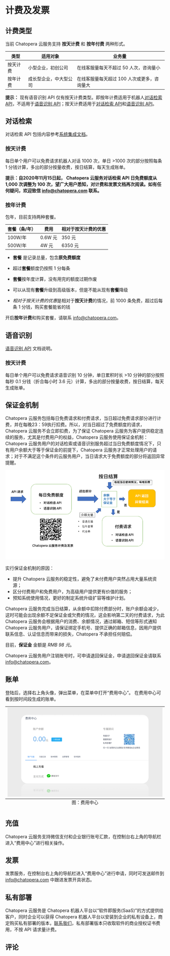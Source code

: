 # 计费及发票

## 计费类型

当前 Chatopera 云服务支持 **按天计费** 和 **按年付费** 两种形式。

| 类型     | 适用对象               | 业务量                                      |
| -------- | ---------------------- | ------------------------------------------- |
| 按天计费 | 小型企业，初创公司     | 在线客服量每天不超过 50 人次，咨询量小      |
| 按年计费 | 成长型企业，中大型公司 | 在线客服量每天超过 100 人次或更多，咨询量大 |

**提示：** 现有语音识别 API 仅有按天计费类型。即按年计费适用于机器人[对话检索 API](/products/chatbot-platform/integration.html#对话检索)，不适用于[语音识别 API](/products/chatbot-platform/integration.html#语音识别)；按天计费适用于[对话检索 API](/products/chatbot-platform/integration.html#对话检索)和[语音识别 API](/products/chatbot-platform/integration.html#语音识别)。

## 对话检索

对话检索 API 包括内容参考[系统集成文档](https://docs.chatopera.com/products/chatbot-platform/integration.html#%E5%AF%B9%E8%AF%9D%E6%A3%80%E7%B4%A2)。

### 按天计费

每日单个用户可以免费请求机器人对话 1000 次，单日 >1000 次的部分按照每条 1 分钱计算，多出的部分按量收费，按日结算，每天生成账单。

**提示：自2020年11月15日起， Chatopera 云服务对话检索 API 日免费额度从 1,000 次调整为 100 次，望广大用户悉知，对计费和发票文档再次阅读。如有任何疑问，欢迎致信 info@chatopera.com 联系。**

### 按年计费

包年，目前支持两种套餐。

| 套餐（条/年） | 费用    | 相对于按天计费的优惠 |
| ------------- | ------- | -------------------- |
| 100W/年       | 0.6W 元 | 350 元               |
| 500W/年       | 4W 元   | 6350 元              |

- **套餐** 是记录总量，包含**原免费额度**

- 超过**套餐**额度仍按照 1 分每条

- **套餐**按年度计算，没有用完的额度过期作废

- 可以从现有**套餐**升级到高级版本，但是不能从现有**套餐**降级

- *相对于按天计费的优惠*是相对于**按天计费**的情况，前 1000 条免费，超过后每条 1 分钱，购买套餐能省的钱

开启**按年计费**和购买套餐，请联系 info@chatopera.com。

## 语音识别

[语音识别 API](/products/chatbot-platform/integration.html#语音识别) 文档说明。

### 按天计费

每日单个用户可以免费请求语音识别 10 分钟，单日累积时长 >10 分钟的部分按照每秒 0.1 分钱（折合每小时 3.6 元）计算，多出的部分按量收费，按日结算，每天生成账单。


## 保证金机制

Chatopera 云服务包括每日免费请求和付费请求，当日超过免费请求部分进行计费，并在每晚23：59执行扣费。所以，对当日超过了免费额度的请求，Chatopera 云服务不会立即扣费，为了保证 Chatopera 云服务为客户提供稳定连续的服务，尤其是付费用户的权益，Chatopera 云服务使用保证金机制：Chatopera 云服务用户的对话检索或语音识别服务超过当日免费额度情况下，只有用户余额大于等于保证金的前提下，Chatopera 云服务才正常处理用户的请求；对于不满足这个条件的云服务用户，当日请求大于免费额度的部分将返回异常提醒。


![](../../images/products/platform/image-043.png)

实行保证金机制的原因：

* 提升 Chatopera 云服务的稳定性，避免了未付费用户突然占用大量系统资源；
* 区分付费用户和免费用户，为高级用户提供更有价值的服务；
* 预知系统使用情况，更好的制定系统升级扩容等维护计划。

Chatopera 云服务完成当日结算，从余额中扣除付费部分时，账户余额会减少，这时可能会出现余额不足保证金或欠费的情况，这会影响第二天的付费请求，为此 Chatopera 云服务会根据用户的消费、余额情况，通过邮箱、短信等形式通知 Chatopera 云服务用户，请保证绑定手机号、提供正确的邮箱信息，因用户提供联系信息、认证信息而带来的损失，Chatopera 不承担任何赔偿。

目前，**保证金** 金额是 *RMB 98 元*。

Chatopera 云服务用户注销账号时，可申请退回保证金，申请退回保证金请联系 info@chatopera.com。

## 账单

登陆后，选择右上角头像，弹出菜单，在菜单中打开“费用中心”。 在费用中心可看到按时间段生成的账单。

<table class="image">
<caption align="bottom">图：费用中心</caption>
<tr><td><img width="800" src="../../images/products/platform/billing-1.png" alt="费用中心"/></td></tr>
</table>

## 充值

Chatopera 云服务支持微信支付和企业银行账号汇款，在控制台右上角的导航栏进入“费用中心”进行相关操作。

## 发票

发票服务，在控制台右上角的导航栏进入“费用中心”进行申请，同时可发送邮件到 info@chatopera.com 中跟进发票开具状态。

## 私有部署

Chatopera 云服务是 Chatopera 机器人平台以“软件即服务(SaaS)”的方式提供给客户，同时企业可以获得 Chatopera 机器人平台以安装到企业的私有设备上，商定购买私有部署的版本，[联系我们](https://www.chatopera.com/mail.html)，私有部署版本只收取软件的商业授权证书费用，不按 API 请求量计费。

## 评论

<script src="https://utteranc.es/client.js"
        repo="chatopera/docs"
        issue-term="pathname"
        label="Comment"
        theme="github-light"
        crossorigin="anonymous"
        async>
</script>
